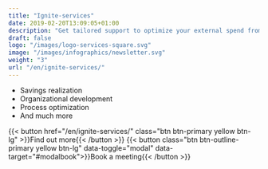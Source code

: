 ```yaml
---
title: "Ignite-services"
date: 2019-02-20T13:09:05+01:00
description: "Get tailored support to optimize your external spend from our experienced consultants"
draft: false
logo: "/images/logo-services-square.svg"
image: "/images/infographics/newsletter.svg"
weight: "3"
url: "/en/ignite-services/"
---
```


- <i class="fas fa-hand-holding-usd" style="color: #ebaf41;"></i>Savings realization
- <i class="fas fa-sitemap" style=" color: #ebaf41;"></i>Organizational development
- <i class="fas fa-chart-line" style="color: #ebaf41;"></i>Process optimization​
- <i class="fas fa-list-alt" style="color: #ebaf41;"></i>And much more

{{< button href="/en/ignite-services/" class="btn btn-primary yellow btn-lg" >}}Find out more{{< /button >}}
{{< button class="btn btn-outline-primary yellow btn-lg" data-toggle="modal" data-target="#modalbook">}}Book a meeting{{< /button >}}
